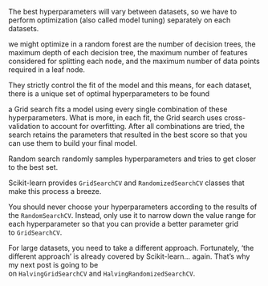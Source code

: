 The best hyperparameters will vary between datasets, so we have to perform optimization (also called model tuning) separately on each datasets.

we might optimize in a random forest are the number of decision trees, the maximum depth of each decision tree, the maximum number of features considered for splitting each node, and the maximum number of data points required in a leaf node.

They strictly control the fit of the model and this means, for each dataset, there is a unique set of optimal hyperparameters to be found

a Grid search fits a model using every single combination of these hyperparameters. What is more, in each fit, the Grid search uses cross-validation to account for overfitting. After all combinations are tried, the search retains the parameters that resulted in the best score so that you can use them to build your final model.

Random search randomly samples hyperparameters and tries to get closer to the best set.

Scikit-learn provides `GridSearchCV` and `RandomizedSearchCV` classes that make this process a breeze.

You should never choose your hyperparameters according to the results of the `RandomSearchCV`. Instead, only use it to narrow down the value range for each hyperparameter so that you can provide a better parameter grid to `GridSearchCV`.

For large datasets, you need to take a different approach. Fortunately, ‘the different approach’ is already covered by Scikit-learn… again. That’s why my next post is going to be on `HalvingGridSearchCV` and `HalvingRandomizedSearchCV`.



